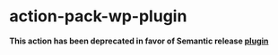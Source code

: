 # action-pack-wp-plugin

**This action has been deprecated in favor of Semantic release [plugin](https://github.com/oblakstudio/semantic-release-wp-plugin)**
